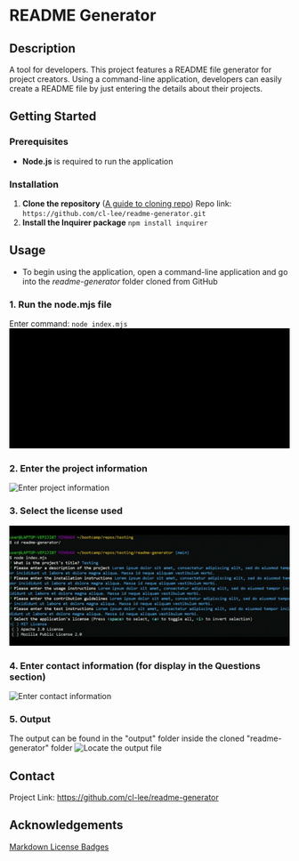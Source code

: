 # README Generator  
## Description
A tool for developers. This project features a README file generator for project creators. Using a command-line application, developers can easily create a README file by just entering the details about their projects.

## Getting Started
### Prerequisites
- **Node.js** is required to run the application

### Installation
1. **Clone the repository** ([A guide to cloning repo](https://docs.github.com/en/repositories/creating-and-managing-repositories/cloning-a-repository#cloning-a-repository))
   Repo link: `https://github.com/cl-lee/readme-generator.git`
2. **Install the Inquirer package**
    `npm install inquirer`

## Usage
- To begin using the application, open a command-line application and go into the *readme-generator* folder cloned from GitHub

### 1. Run the node.mjs file
Enter command: `node index.mjs`  
![Run the index.mjs file](./assets/1-indexmjs.gif)  

### 2. Enter the project information
![Enter project information](./assets/2-project-info.gif)

### 3. Select the license used
![Select the license used](./assets/3-select-license.gif)

### 4. Enter contact information (for display in the Questions section)
![Enter contact information](./assets/4-contact-details.gif)

### 5. Output
The output can be found in the "output" folder inside the cloned "readme-generator" folder
![Locate the output file](./assets/5-output.gif)

## Contact
Project Link: https://github.com/cl-lee/readme-generator

## Acknowledgements
[Markdown License Badges](https://gist.github.com/lukas-h/2a5d00690736b4c3a7ba)